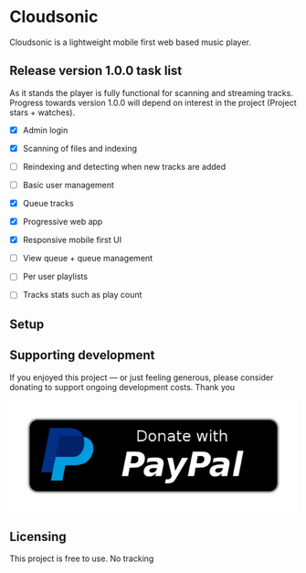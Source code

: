 # Cloudsonic
Cloudsonic is a lightweight mobile first web based music player.

## Release version 1.0.0 task list
As it stands the player is fully functional for scanning and streaming tracks. Progress towards version 1.0.0 will depend on interest in the project (Project stars + watches). 

- [x] Admin login
- [x] Scanning of files and indexing
- [ ] Reindexing and detecting when new tracks are added
- [ ] Basic user management
- [x] Queue tracks
- [x] Progressive web app
- [x] Responsive mobile first UI
- [ ] View queue + queue management
- [ ] Per user playlists
- [ ] Tracks stats such as play count



## Setup


## Supporting development
If you enjoyed this project — or just feeling generous, please consider donating to support ongoing development costs. Thank you

[![Donate with PayPal](https://raw.githubusercontent.com/softwaregoodiebag/cloudsonic/master/paypal-donate-button.png)](https://www.paypal.com/cgi-bin/webscr?cmd=_s-xclick&hosted_button_id=K897UR95WQKTN&source=url)

## Licensing
This project is free to use. No tracking
